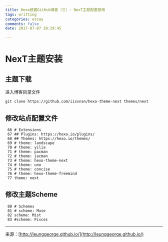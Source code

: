 ```yaml
---
title: Hexo搭建GitHub博客（三）- NexT主题配置使用
tags: writting
categories: essay
comments: false
date: 2017-07-07 20:29:45  

---
```


# NexT主题安装

## 主题下载
进入博客目录文件

```
git clone https://github.com/iissnan/hexo-theme-next themes/next
```

## 修改站点配置文件


```
 66 # Extensions
 67 ## Plugins: https://hexo.io/plugins/
 68 ## Themes: https://hexo.io/themes/
 69 # theme: landscape
 70 # theme: yilia
 71 # theme: pacman
 72 # theme: jacman
 73 # theme: hexo-theme-next
 74 # theme: uno
 75 # theme: concise
 76 # theme: hexo-theme-freemind
 77 theme: next
```


## 修改主题Scheme
```
 80 # Schemes
 81 # scheme: Muse
 82 scheme: Mist
 83 #scheme: Pisces
```








---
<link rel="stylesheet" href="http://yandex.st/highlightjs/6.1/styles/default.min.css">
<script src="http://yandex.st/highlightjs/6.1/highlight.min.js"></script>
<script>
hljs.tabReplace = ' ';
hljs.initHighlightingOnLoad();
</script>


来源：[http://leunggeorge.github.io/](http://leunggeorge.github.io/)  